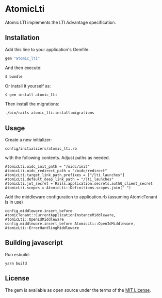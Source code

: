 # AtomicLti
Atomic LTI implements the LTI Advantage specification.

## Installation
Add this line to your application's Gemfile:

```ruby
gem "atomic_lti"
```

And then execute:
```bash
$ bundle
```

Or install it yourself as:
```bash
$ gem install atomic_lti
```

Then install the migrations:
```bash
./bin/rails atomic_lti:install:migrations
```

## Usage
Create a new initializer:
  ```
  config/initializers/atomic_lti.rb
  ```

with the following contents. Adjust paths as needed.

  ```
  AtomicLti.oidc_init_path = "/oidc/init"
  AtomicLti.oidc_redirect_path = "/oidc/redirect"
  AtomicLti.target_link_path_prefixes = ["/lti_launches"]
  AtomicLti.default_deep_link_path = "/lti_launches"
  AtomicLti.jwt_secret = Rails.application.secrets.auth0_client_secret
  AtomicLti.scopes = AtomicLti::Definitions.scopes.join(" ")
  ```

Add the middleware configuration to application.rb (assuming AtomicTenant is in use)
  ```
  config.middleware.insert_before AtomicTenant::CurrentApplicationInstanceMiddleware, AtomicLti::OpenIdMiddleware
  config.middleware.insert_before AtomicLti::OpenIdMiddleware, AtomicLti::ErrorHandlingMiddleware
  ```

## Building javascript
Run esbuild:
  ```
  yarn build
  ```

## License
The gem is available as open source under the terms of the [MIT License](https://opensource.org/licenses/MIT).
